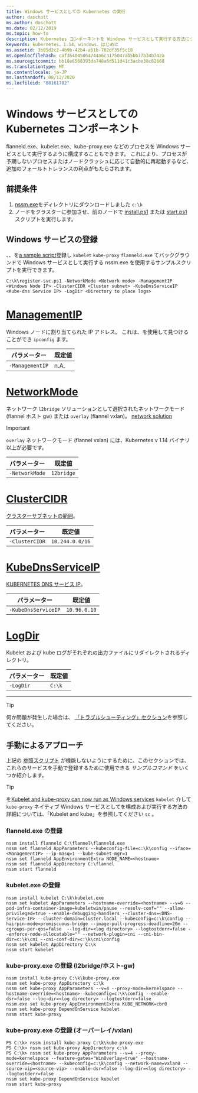 ```yaml
---
title: Windows サービスとしての Kubernetes の実行
author: daschott
ms.author: daschott
ms.date: 02/12/2019
ms.topic: how-to
description: Kubernetes コンポーネントを Windows サービスとして実行する方法について説明します。
keywords: kubernetes、1.14、windows、はじめに
ms.assetid: 3b05d2c2-4b9b-42b4-a61b-702df35f5c18
ms.openlocfilehash: caf364045064744a6c3175047ab5bb77b34b742a
ms.sourcegitcommit: bb18e6568393da748a6d511d41c3acbe38c62668
ms.translationtype: MT
ms.contentlocale: ja-JP
ms.lasthandoff: 08/12/2020
ms.locfileid: "88161782"
---
```

# <a name="kubernetes-components-as-windows-services"></a>Windows サービスとしての Kubernetes コンポーネント

flanneld.exe、kubelet.exe、kube-proxy.exe などのプロセスを Windows サービスとして実行するように構成することもできます。 これにより、プロセスが予期しないプロセスまたはノードクラッシュに応じて自動的に再起動するなど、追加のフォールトトレランスの利点がもたらされます。


## <a name="prerequisites"></a>前提条件
1. [nssm.exe](https://nssm.cc/download)をディレクトリにダウンロードしました `c:\k`
2. ノードをクラスターに参加させ、前のノードで [install.ps1](https://github.com/Microsoft/SDN/tree/master/Kubernetes/flannel/install.ps1) または [start.ps1](https://github.com/Microsoft/SDN/blob/master/Kubernetes/flannel/start.ps1) スクリプトを実行します。

## <a name="registering-windows-services"></a>Windows サービスの登録
、、を[a sample script](https://github.com/Microsoft/SDN/tree/master/Kubernetes/flannel/register-svc.ps1)登録し `kubelet` `kube-proxy` `flanneld.exe` てバックグラウンドで Windows サービスとして実行する nssm.exe を使用するサンプルスクリプトを実行できます。

```
C:\k\register-svc.ps1 -NetworkMode <Network mode> -ManagementIP <Windows Node IP> -ClusterCIDR <Cluster subnet> -KubeDnsServiceIP <Kube-dns Service IP> -LogDir <Directory to place logs>
```

# <a name="managementip"></a>[ManagementIP](#tab/ManagementIP)
Windows ノードに割り当てられた IP アドレス。 これは、を使用して見つけることができ `ipconfig` ます。

| パラメーター | 既定値 |
|---|---|
| `-ManagementIP` | n.A. |


# <a name="networkmode"></a>[NetworkMode](#tab/NetworkMode)
ネットワーク `l2bridge` ソリューションとして選択されたネットワークモード (flannel ホスト gw) または `overlay` (flannel vxlan)。 [network solution](./network-topologies.md)

> [!Important]
> `overlay` ネットワークモード (flannel vxlan) には、Kubernetes v 1.14 バイナリ以上が必要です。

| パラメーター | 既定値 |
|---|---|
| `-NetworkMode` | `12bridge` |

# <a name="clustercidr"></a>[ClusterCIDR](#tab/ClusterCIDR)
[クラスターサブネットの範囲](./getting-started-kubernetes-windows.md#cluster-subnet-def)。

| パラメーター | 既定値 |
|---|---|
| `-ClusterCIDR` | `10.244.0.0/16` |

# <a name="kubednsserviceip"></a>[KubeDnsServiceIP](#tab/KubeDnsServiceIP)
[KUBERNETES DNS サービス IP](./getting-started-kubernetes-windows.md#plan-ip-addressing-for-your-cluster)。

| パラメーター | 既定値 |
|---|---|
| `-KubeDnsServiceIP` | `10.96.0.10` |

# <a name="logdir"></a>[LogDir](#tab/LogDir)
Kubelet および kube ログがそれぞれの出力ファイルにリダイレクトされるディレクトリ。

| パラメーター | 既定値 |
|---|---|
| `-LogDir` | `C:\k` |

---


> [!TIP]
> 何か問題が発生した場合は、 [「トラブルシューティング」セクション](./common-problems.md#i-have-problems-running-kubernetes-processes-as-windows-services)を参照してください。

## <a name="manual-approach"></a>手動によるアプローチ
上記の [参照スクリプト](#registering-windows-services) が機能しないようにするために、このセクションでは、これらのサービスを手動で登録するために使用できる *サンプルコマンド* をいくつか紹介します。

> [!TIP]
> を[Kubelet and kube-proxy can now run as Windows services](https://kubernetes.io/docs/getting-started-guides/windows/#kubelet-and-kube-proxy-can-now-run-as-windows-services) `kubelet` 介して `kube-proxy` ネイティブ Windows サービスとしてを構成および実行する方法の詳細については、「Kubelet and kube」を参照してください `sc` 。

### <a name="register-flanneldexe"></a>flanneld.exe の登録
```
nssm install flanneld C:\flannel\flanneld.exe
nssm set flanneld AppParameters --kubeconfig-file=c:\k\config --iface=<ManagementIP> --ip-masq=1 --kube-subnet-mgr=1
nssm set flanneld AppEnvironmentExtra NODE_NAME=<hostname>
nssm set flanneld AppDirectory C:\flannel
nssm start flanneld
```

### <a name="register-kubeletexe"></a>kubelet.exe の登録
```
nssm install kubelet C:\k\kubelet.exe
nssm set kubelet AppParameters --hostname-override=<hostname> --v=6 --pod-infra-container-image=kubeletwin/pause --resolv-conf="" --allow-privileged=true --enable-debugging-handlers --cluster-dns=<DNS-service-IP> --cluster-domain=cluster.local --kubeconfig=c:\k\config --hairpin-mode=promiscuous-bridge --image-pull-progress-deadline=20m --cgroups-per-qos=false  --log-dir=<log directory> --logtostderr=false --enforce-node-allocatable="" --network-plugin=cni --cni-bin-dir=c:\k\cni --cni-conf-dir=c:\k\cni\config
nssm set kubelet AppDirectory C:\k
nssm start kubelet
```

### <a name="register-kube-proxyexe-l2bridge--host-gw"></a>kube-proxy.exe の登録 (l2bridge/ホスト-gw)
```
nssm install kube-proxy C:\k\kube-proxy.exe
nssm set kube-proxy AppDirectory c:\k
nssm set kube-proxy AppParameters --v=4 --proxy-mode=kernelspace --hostname-override=<hostname>--kubeconfig=c:\k\config --enable-dsr=false --log-dir=<log directory> --logtostderr=false
nssm.exe set kube-proxy AppEnvironmentExtra KUBE_NETWORK=cbr0
nssm set kube-proxy DependOnService kubelet
nssm start kube-proxy
```

### <a name="register-kube-proxyexe-overlay--vxlan"></a>kube-proxy.exe の登録 (オーバーレイ/vxlan)
```
PS C:\k> nssm install kube-proxy C:\k\kube-proxy.exe
PS C:\k> nssm set kube-proxy AppDirectory c:\k
PS C:\k> nssm set kube-proxy AppParameters --v=4 --proxy-mode=kernelspace --feature-gates="WinOverlay=true" --hostname-override=<hostname> --kubeconfig=c:\k\config --network-name=vxlan0 --source-vip=<source-vip> --enable-dsr=false --log-dir=<log directory> --logtostderr=false
nssm set kube-proxy DependOnService kubelet
nssm start kube-proxy
```